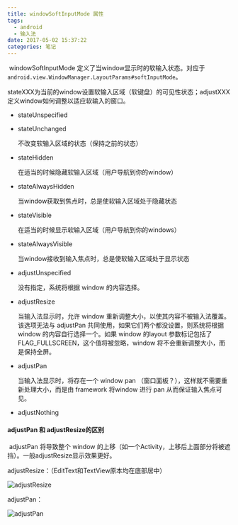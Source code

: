 ```yaml
---
title: windowSoftInputMode 属性
tags:
  - android
  - 输入法
date: 2017-05-02 15:37:22
categories: 笔记
---
```


​	windowSoftInputMode 定义了当window显示时的软输入状态。对应于`android.view.WindowManager.LayoutParams#softInputMode`。

​	stateXXX为当前的window设置软输入区域（软键盘）的可见性状态；adjustXXX 定义window如何调整以适应软输入的窗口。

+ stateUnspecified

+ stateUnchanged

  不改变软输入区域的状态（保持之前的状态）

+ stateHidden

  在适当的时候隐藏软输入区域（用户导航到你的window）

+ stateAlwaysHidden

  当window获取到焦点时，总是使软输入区域处于隐藏状态

+ stateVisible

  在适当的时候显示软输入区域（用户导航到你的windows）

+ stateAlwaysVisible

  当window接收到输入焦点时，总是使软输入区域处于显示状态

+ adjustUnspecified

  没有指定，系统将根据 window 的内容选择。

+ adjustResize

  当输入法显示时，允许 window 重新调整大小，以使其内容不被输入法覆盖。该选项无法与 adjustPan 共同使用，如果它们两个都没设置，则系统将根据 window 的内容自行选择一个。如果 window 的layout 参数标记包括了 FLAG_FULLSCREEN，这个值将被忽略，window 将不会重新调整大小，而是保持全屏。

+ adjustPan

  当输入法显示时，将存在一个 window pan （窗口面板？），这样就不需要重新处理大小，而是由 framework 将window 进行 pan 从而保证输入焦点可见。

+ adjustNothing



#### adjustPan 和 adjustResize的区别

​	adjustPan 将导致整个 window 的上移（如一个Activity，上移后上面部分将被遮挡）。一般adjustResize显示效果更好。

adjustResize：（EditText和TextView原本均在底部居中）

![adjustResize](https://ws2.sinaimg.cn/large/006tKfTcgy1finvgjv4mkj309d0gqaah.jpg)

adjustPan：

![adjustPan](https://ws4.sinaimg.cn/large/006tKfTcgy1finvgkam3fj309e0grjrs.jpg)